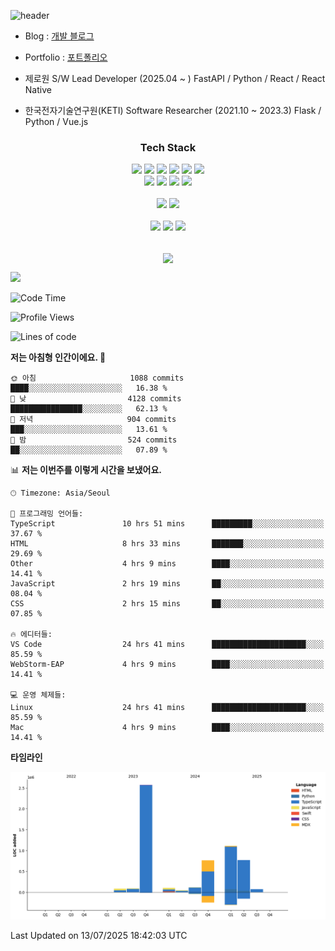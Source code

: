 ![header](https://capsule-render.vercel.app/api?type=soft&color=auto&height=150&section=header&text=HANGYU&fontSize=70&animation=twinkling)

- Blog : [개발 블로그](https://ruehan.org)
- Portfolio : [포트폴리오](https://interactive-portfolio-chi.vercel.app/)

- 제로원 S/W Lead Developer (2025.04 ~ ) FastAPI / Python / React / React Native
- 한국전자기술연구원(KETI) Software Researcher (2021.10 ~ 2023.3) Flask / Python / Vue.js


<h3 align="center"> Tech Stack </h3>
<p align="center">
<img src="https://img.shields.io/badge/HTML-E34F26?style=flat-square&logo=HTML5&logoColor=white"/></a>
<img src="https://img.shields.io/badge/CSS-1572B6?style=flat-square&logo=CSS3&logoColor=white"/></a>
<img src="https://img.shields.io/badge/JavaScript-F7DF1E?style=flat-square&logo=JavaScript&logoColor=white"/></a>
<img src="https://img.shields.io/badge/Java-007396?style=flat-square&logo=Java&logoColor=white"/></a>
<img src="https://img.shields.io/badge/React-61DAFB?style=flat-square&logo=React&logoColor=white"/></a>
<img src="https://img.shields.io/badge/Next-000000?style=flat-square&logo=Next.js&logoColor=white"/></a>
<br>
<img src="https://img.shields.io/badge/Remix-000000?style=flat-square&logo=Remix&logoColor=white"/></a>
<img src="https://img.shields.io/badge/Python-3776AB?style=flat-square&logo=Python&logoColor=white"/></a>
<img src="https://img.shields.io/badge/Flask-000000?style=flat-square&logo=Flask&logoColor=white"/></a>
<img src="https://img.shields.io/badge/MySQL-4479A1?style=flat-square&logo=MySQL&logoColor=white"/></a>

<br>
<br>
<img src="https://img.shields.io/badge/Android Studio-3DDC84?style=flat-square&logo=Android Studio&logoColor=white"/></a>
<img src="https://img.shields.io/badge/Visual Studio Code-007ACC?style=flat-square&logo=Visual Studio Code&logoColor=white"/></a>
<br>
<br>
<img src="https://img.shields.io/badge/macOS-000000?style=flat-square&logo=macOS&logoColor=white"/></a>
<img src="https://img.shields.io/badge/Windows-0078D6?style=flat-square&logo=Windows&logoColor=white"/></a>
<img src="https://img.shields.io/badge/Ubuntu-E95420?style=flat-square&logo=Ubuntu&logoColor=white"/></a>
<br>
<br>

</p>

<p align="center">
  <img align="center" src="https://github-readme-stats.vercel.app/api?username=ruehan&theme=cobalt&show_icons=true" />
</p>

![](https://gh-hits.nomadcoders.workers.dev/view?username=ruehan)

 <!--START_SECTION:waka-->
![Code Time](http://img.shields.io/badge/Code%20Time-2%2C057%20hrs%2024%20mins-blue)

![Profile Views](http://img.shields.io/badge/Profile%20Views-0-blue)

![Lines of code](https://img.shields.io/badge/%EC%A0%80%EB%8A%94%20%EC%97%AC%ED%83%9C%EA%B9%8C%EC%A7%80%20-5.7%20million%20%EC%A4%84%EC%9D%98%20%EC%BD%94%EB%93%9C%EB%A5%BC%20%EC%9E%91%EC%84%B1%ED%96%88%EC%96%B4%EC%9A%94.-blue)

**저는 아침형 인간이에요. 🐤** 

```text
🌞 아침                     1088 commits        ████░░░░░░░░░░░░░░░░░░░░░   16.38 % 
🌆 낮　                     4128 commits        ████████████████░░░░░░░░░   62.13 % 
🌃 저녁                     904 commits         ███░░░░░░░░░░░░░░░░░░░░░░   13.61 % 
🌙 밤　                     524 commits         ██░░░░░░░░░░░░░░░░░░░░░░░   07.89 % 
```


📊 **저는 이번주를 이렇게 시간을 보냈어요.** 

```text
🕑︎ Timezone: Asia/Seoul

💬 프로그래밍 언어들: 
TypeScript               10 hrs 51 mins      █████████░░░░░░░░░░░░░░░░   37.67 % 
HTML                     8 hrs 33 mins       ███████░░░░░░░░░░░░░░░░░░   29.69 % 
Other                    4 hrs 9 mins        ████░░░░░░░░░░░░░░░░░░░░░   14.41 % 
JavaScript               2 hrs 19 mins       ██░░░░░░░░░░░░░░░░░░░░░░░   08.04 % 
CSS                      2 hrs 15 mins       ██░░░░░░░░░░░░░░░░░░░░░░░   07.85 % 

🔥 에디터들: 
VS Code                  24 hrs 41 mins      █████████████████████░░░░   85.59 % 
WebStorm-EAP             4 hrs 9 mins        ████░░░░░░░░░░░░░░░░░░░░░   14.41 % 

💻 운영 체제들: 
Linux                    24 hrs 41 mins      █████████████████████░░░░   85.59 % 
Mac                      4 hrs 9 mins        ████░░░░░░░░░░░░░░░░░░░░░   14.41 % 
```

**타임라인**

![Lines of Code chart](https://raw.githubusercontent.com/ruehan/ruehan/main/assets/bar_graph.png)


 Last Updated on 13/07/2025 18:42:03 UTC
<!--END_SECTION:waka-->


  


